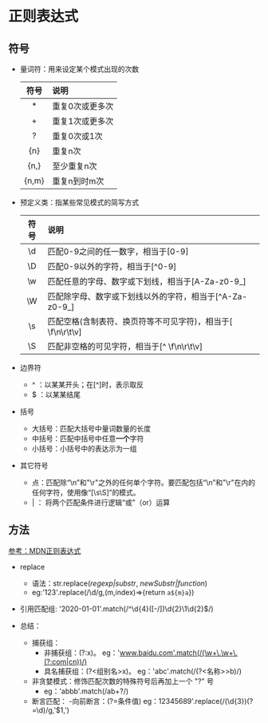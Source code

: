 # 正则表达式

## 符号

- 量词符：用来设定某个模式出现的次数
  
    | 符号  | 说明            |
    | :---: | :-------------- |
    |   *   | 重复0次或更多次 |
    |   +   | 重复1次或更多次 |
    |   ?   | 重复0次或1次    |
    |  {n}  | 重复n次         |
    | {n,}  | 至少重复n次     |
    | {n,m} | 重复n到时m次    |
- 预定义类：指某些常见模式的简写方式
  
    | 符号  | 说明                                                        |
    | :---: | :---------------------------------------------------------- |
    |  \d   | 匹配0-9之间的任一数字，相当于[0-9]                          |
    |  \D   | 匹配0-9以外的字符，相当于[^0-9]                             |
    |  \w   | 匹配任意的字母、数字或下划线，相当于[A-Za-z0-9_]            |
    |  \W   | 匹配除字母、数字或下划线以外的字符，相当于[^A-Za-z0-9_]     |
    |  \s   | 匹配空格(含制表符、换页符等不可见字符)，相当于[ \f\n\r\t\v] |
    |  \S   | 匹配非空格的可见字符，相当于[^ \f\n\r\t\v]                  |

- 边界符
  - ^ ：以某某开头；在[^]时，表示取反
  - $ ：以某某结尾
  
- 括号
  - 大括号：匹配大括号中量词数量的长度
  - 中括号：匹配中括号中任意**一个**字符
  - 小括号：小括号中的表达示为一组

- 其它符号
  - 点：匹配除“\n”和"\r"之外的任何单个字符。要匹配包括“\n”和"\r"在内的任何字符，使用像“[\s\S]”的模式。
  - | ： 将两个匹配条件进行逻辑“或”（or）运算

## 方法

[参考：MDN正则表达式](https://developer.mozilla.org/en-US/docs/Web/JavaScript/Guide/Regular_Expressions)

- replace
  - 语法：str.replace(_regexp|substr_, _newSubstr|function_)
  - eg:'123'.replace(/\d/g,(m,index)=>{return `a${m}a`})
- 引用匹配组: '2020-01-01'.match(/^\d{4}([-\/])\d{2}\1\d{2}$/)
  
- 总结：
  - 捕获组：
    - 非捕获组：(?:x)。   eg：'www.baidu.com'.match(/(\w+\.\w+\.(?:com|cn))/)
    - 具名捕获组：(?<组别名>x)。    eg：'abc'.match(/(?<名称>>b)/)
  - 非贪婪模式：修饰匹配次数的特殊符号后再加上一个 "?" 号
    - eg：'abbb'.match(/ab+?/)
  - 断言匹配：
    -向前断言：(?=条件值)   eg：12345689'.replace(/(\d{3})(?=\d)/g,'$1,')
